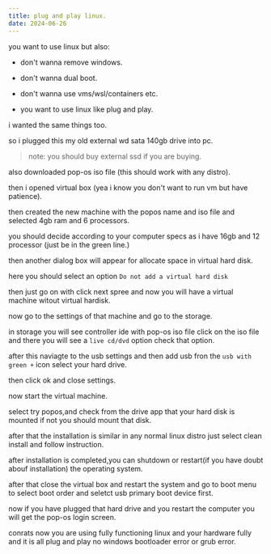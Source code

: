 ```yaml
---
title: plug and play linux.
date: 2024-06-26
---
```


you want to use linux but also:

- don't wanna remove windows.

- don't wanna dual boot.

- don't wanna use vms/wsl/containers etc.

- you want to use linux like plug and play.

i wanted the same things too.

so i plugged this my old external wd sata 140gb drive into pc.

>note: you should buy external ssd if you are buying.

also downloaded pop-os iso file (this should work with any distro).

then i opened virtual box (yea i know you don't want to run vm but have patience).

then created the new machine with the popos name and iso file and selected 4gb ram and 6 processors.

you should decide according to your computer specs as i have 16gb and 12 processor (just be in the green line.)

then another dialog box will appear for allocate space in virtual hard disk.

here you should select an option
`Do not add a virtual hard disk`

then just go on with click next spree and now you will have a virtual machine witout virtual hardisk.

now go to the settings of that machine and go to the storage.

in storage you will see controller ide with pop-os iso file click on the iso file and there you will see a `live cd/dvd` option check that option.

after this naviagte to the usb settings and then add usb fron the `usb with green +` icon select your hard drive.

then click ok and close settings.

now start the virtual machine.

select try popos,and check from the drive app that your hard disk is mounted if not
you should mount that disk.

after that the installation is similar in any normal linux distro just select clean install and follow instruction.

after installation is completed,you can shutdown or restart(if you have doubt abouf installation) the operating system.

after that close the virtual box and restart the system and go to boot menu to select boot order and seletct usb primary boot device first.

now if you have plugged that hard drive and you restart the computer you will get the pop-os login screen.

conrats now you are using fully functioning linux and your hardware fully and it is all plug and play no windows bootloader error or grub error.

